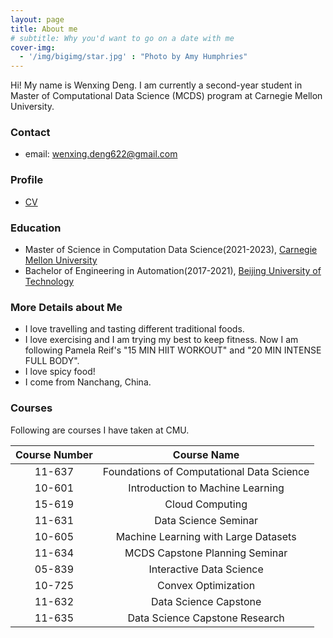 ```yaml
---
layout: page
title: About me
# subtitle: Why you'd want to go on a date with me
cover-img:
  - '/img/bigimg/star.jpg' : "Photo by Amy Humphries"
---
```


Hi! My name is Wenxing Deng. I am currently a second-year student in Master of Computational Data Science (MCDS) program at Carnegie Mellon University. 

### <i class="fa fa-envelope-square" aria-hidden="true"></i> Contact
* email: [wenxing.deng622@gmail.com](mailto:wenxing.deng622@gmail.com)

### <i class="fa fa-clone" aria-hidden="true"></i> Profile
* [CV](/assets/Wenxing_s_Resume.pdf)

### <i class="fa fa-graduation-cap" aria-hidden="true"></i> Education
* Master of Science in Computation Data Science(2021-2023), [Carnegie Mellon University](https://www.cmu.edu/)
* Bachelor of Engineering in Automation(2017-2021), [Beijing University of Technology](http://english.bjut.edu.cn/)

### <i class="fa fa-star" aria-hidden="true"></i> More Details about Me
* I love travelling and tasting different traditional foods. 
* I love exercising and I am trying my best to keep fitness. Now I am following Pamela Reif's "15 MIN HIIT WORKOUT" and "20 MIN INTENSE FULL BODY".
* I love spicy food!
* I come from Nanchang, China.

### <i class="fa fa-book" aria-hidden="true"></i> Courses
Following are courses I have taken at CMU.

| Course Number |                Course Name                |
|:-------------:|:-----------------------------------------:|
| 11-637        | Foundations of Computational Data Science | 
| 10-601        | Introduction to Machine Learning          | 
| 15-619        | Cloud Computing                           | 
| 11-631        | Data Science Seminar                      |
| 10-605        | Machine Learning with Large Datasets      | 
| 11-634        | MCDS Capstone Planning Seminar            | 
| 05-839        | Interactive Data Science                  | 
| 10-725        | Convex Optimization                       | 
| 11-632        | Data Science Capstone                     | 
| 11-635        | Data Science Capstone Research            |  



